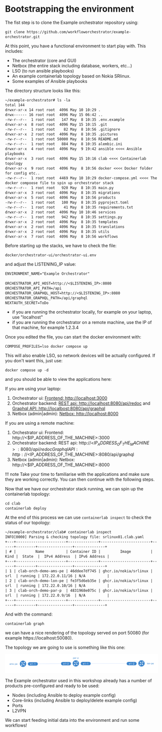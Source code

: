 # Bootstrapping the environment
The fist step is to clone the Example orchestrator repository using:
```
git clone https://github.com/workfloworchestrator/example-orchestrator.git
```
At this point, you have a functional environment to start play with. This includes:

* The orchestrator (core and GUI)
* Netbox (the entire stack including database, workers, etc...)
* LSO (to run ansible playbooks)
* An example containerlab topology based on Nokia SRlinux.
* Some examples of Ansible playbooks

The directory structure looks like this:
```
~/example-orchestrator# ls -la
total 144
drwxr-xr-x 14 root root  4096 May 10 10:29 .
drwx------ 16 root root  4096 May 15 06:42 ..
-rw-r--r--  1 root root   147 May  8 10:35 .env.example
drwxr-xr-x  8 root root  4096 May 15 10:15 .git
-rw-r--r--  1 root root    82 May  8 10:56 .gitignore
drwxr-xr-x  2 root root  4096 May  8 10:35 .pictures
-rw-r--r--  1 root root 50000 May  8 10:56 README.md
-rw-r--r--  1 root root   884 May  8 10:35 alembic.ini
drwxr-xr-x  4 root root  4096 May  9 19:42 ansible <<<< Ansible playbooks
drwxr-xr-x  3 root root  4096 May 15 10:16 clab <<<< Containerlab topology
drwxr-xr-x  9 root root  4096 May  8 10:56 docker <<<< Docker folder for config etc..
-rw-r--r--  1 root root  4469 May 10 10:29 docker-compose.yml <<<< The docker compoose file to spin up orchestrator stack
-rw-r--r--  1 root root   920 May  8 10:35 main.py
drwxr-xr-x  3 root root  4096 May  8 10:35 migrations
drwxr-xr-x  5 root root  4096 May  8 10:56 products
-rw-r--r--  1 root root   100 May  8 10:35 pyproject.toml
-rw-r--r--  1 root root    41 May  8 10:35 requirements.txt
drwxr-xr-x  2 root root  4096 May 10 10:46 services
-rw-r--r--  1 root root   942 May  8 10:35 settings.py
drwxr-xr-x  2 root root  4096 May  8 10:35 templates
drwxr-xr-x  2 root root  4096 May  8 10:35 translations
drwxr-xr-x  2 root root  4096 May  8 10:35 utils
drwxr-xr-x  7 root root  4096 May  8 10:56 workflows
```

Before starting up the stacks, we have to check the file:

```
docker/orchestrator-ui/orchestrator-ui.env
```

and adjust the LISTENING_IP value:

```
ENVIRONMENT_NAME="Example Orchestrator"

ORCHESTRATOR_API_HOST=http://<$LISTENING_IP>:8080
ORCHESTRATOR_API_PATH=/api
ORCHESTRATOR_GRAPHQL_HOST=http://<$LISTENING_IP>:8080
ORCHESTRATOR_GRAPHQL_PATH=/api/graphql
NEXTAUTH_SECRET=ToDo
```
* if you are running the orchestrator locally, for example on your laptop, use "localhost"
* if you are running the orchestrator on a remote machine, use the IP of that machine, for example 1.2.3.4

Once you edited the file, you can start the docker environment with:

```
COMPOSE_PROFILES=lso docker compose up
```
This will also enable LSO, so network devices will be actually configured. If you don't want this, just use:

```
docker compose up -d
```

and you should be able to view the
applications here:

If you are using your laptop:

1. Orchestrator ui: [Frontend: http://localhost:3000](http://localhost:3000)
2. Orchestrator backend: [REST api: http://localhost:8080/api/redoc](http://localhost:8080/api/redoc) and  
   [Graphql API: http://localbost:8080/api/graphql](http://localbost:8080/api/graphql)
3. Netbox (admin|admin): [Netbox: http://localhost:8000](http://localhost:8000)

If you are using a remote machine:

1. Orchestrator ui: Frontend: http://<$IP_ADDRESS_OF_THE_MACHINE>:3000
2. Orchestrator backend: REST api: http://<$IP_ADDRESS_OF_THE_MACHINE>:8080/api/redoc
   Graphql API: http://<$IP_ADDRESS_OF_THE_MACHINE>:8080/api/graphql
3. Netbox (admin|admin): Netbox: http://<$IP_ADDRESS_OF_THE_MACHINE>:8000

!!! note
    Take your time to familiarise with the applications and make sure they are working correctly. You can then
    continue with the following steps.

Now that we have our orchestrator stack running, we can spin up the containerlab topology:

```
cd clab
containerlab deploy
```
At the end of this process we can use `containerlab inspect` to check the status of our topology:

```
~/example-orchestrator/clab# containerlab inspect
INFO[0000] Parsing & checking topology file: srlinux01.clab.yaml
+---+-----------------------+--------------+-----------------------+------+---------+----------------+--------------+
| # |         Name          | Container ID |         Image         | Kind |  State  |  IPv4 Address  | IPv6 Address |
+---+-----------------------+--------------+-----------------------+------+---------+----------------+--------------+
| 1 | clab-orch-demo-ams-pe | 46ddee7df745 | ghcr.io/nokia/srlinux | srl  | running | 172.22.0.11/16 | N/A          |
| 2 | clab-orch-demo-lon-pe | fe3f5d6eb35e | ghcr.io/nokia/srlinux | srl  | running | 172.22.0.10/16 | N/A          |
| 3 | clab-orch-demo-par-p  | 4831968e075c | ghcr.io/nokia/srlinux | srl  | running | 172.22.0.9/16  | N/A          |
+---+-----------------------+--------------+-----------------------+------+---------+----------------+--------------+
```

And with the command:
```
containerlab graph
```
we can have a nice rendering of the topology served on port 50080 (for example https://localhost:50080).

The topology we are going to use is something like this one:

![3nodes_topology](../images/clab_topology.png)

The Example orchestrator used in this workshop already has a number of products pre-configured and ready to be used:

* Nodes (including Ansible to deploy example config)
* Core-links (including Ansible to deploy/delete example config)
* Ports
* L2VPN

We can start feeding initial data into the environment and run some workflows!
